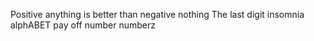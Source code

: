 Positive anything is better than negative nothing
The last digit
insomnia
alphABET
pay off
number
numberz
